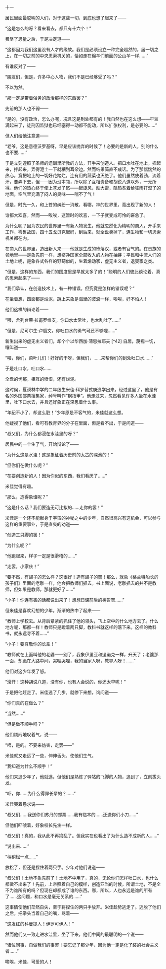 十一

  

居民里面最聪明的人们，对于这些一切，到底也想了起来了——

“这是怎么的呀？看来看去，都只有十六个！”

费尽了思量之后，于是决定道——

“这都因为我们这里没有人才的缘故。我们是必须设立一种完全超然的，居一切之上，在一切之前的中央思索机关的，恰如走在绵羊们前面的公山羊一样……”

有谁反对了——

“朋友们，但是，许多中心人物，我们不是已经够受了吗？”

不以为然。

“那一定是带着俗务的政治那样的东西罢？”

先前的那人也不弱——

“是的，没有政治，怎么办呢，况且这是到处都有的！我自然也在这么想——牢监满起来了，徒刑囚监狱也已经塞得一动都不能动，所以扩张权利，是必要的……”

但人们给他注意道——

“老爷，这是意德沃罗基呀，早是应该抛弃的时候了！必要的是新的人，别的什么也不要……”

于是立刻遵照了圣师的遗训里所教的方法，开手来创造人。把口水吐在地上，捏起来，拌起来，弄得泥土一下就糟到耳朵边。然而结果简直不成话。为了那惴惴然的热心，竟把地上的一切好花踏烂，连有用的蔬菜也灭绝了。他们虽然使着劲，流着汗，要弄下去，但——因为没本领，所以除了互相责备和胡说八道以外，一无所得。他们的热心终于使上苍发了怒——起旋风，动大雷，酷热炙着给狂雨打湿了的地面，空气里充满了闷人的臭味——喘不了气！

但是，时光一久，和上苍的纠纷一消散，看哪，神的世界里，竟出现了新的人！

谁都大欢喜，然而——唉唉，这暂时的欢喜，一下子就变成可怜的窘急了。

为什么呢？因为农民的世界里一有新人物发生，他就忽然化为精明的商人，开手来工作，零售故国，四十五戈贝克起码，到后来，就全盘卖掉了，连生物和一切思索机关都在内。

在商人的世界里，造出新人来——他就是生成的堕落汉，或者有官气的。在贵族的领地里——是象先前一样，想挤净国家全部收入的人物在抽芽；平民和中流人们的土地上呢，是象各式各样的野蓟似的，生着煽动家，虚无主义者，退婴家之类。

“但是，这样的东西，我们的国度里是早就太多了的！”聪明的人们彼此谈论着，真的思索起来了——

“我们承认，在创造技术上，有一种错误。但究竟是怎样的错误呢？”

在坐着想，四面都是烂泥，跳上来象是海里的波浪一样，唉唉，好不怕人！

他们这样的辩论着——

“喂，舍列台莱·拉甫罗维支，你口水太常吐，也太乱吐了……”

“但是，尼可尔生·卢启文，你吐口水的勇气可还不够哩……”

新生出来的虚无主义者们，却个个以华西加·蒲思拉耶夫 [^42] 自居，蔑视一切，嚷叫道——

“喂，你们，菜叶儿们！好好的干呀，但我们，……来帮你们的到处吐口水……”

于是吐口水，吐口水……

全盘的忧郁，相互的愤恨，还有烂泥。

这时候，夏谟林中学的二年级生米佳·科罗替式庚逃学出来，经过这里了，他是有名的外国邮票搜集家，绰号叫作“钢指甲”。他走过来，忽然看见许多人坐在水洼里，吐下口水去，并且还好象正在深思着什么事。

“年纪不小了，却这么脏！”少年原是不客气的，米佳就这么想。

他疑视了他们，看可有教育界的分子在里面，但是看不出，于是问道——

“叔父们，为什么都浸在水洼里的呀？”

居民中的一个生了气，开始辩论了——

“为什么这是水洼！这是象征着历史前的太古的深池的！”

“但你们在做什么呢？”

“在要创造新的人！因为你似的东西，我们看厌了……”

米佳觉得有趣。

“那么，造得象谁呢？”

“这是什么话？我们要造无可比拟的……走你的罢！”

米佳是一个还不能献身于宇宙的神秘之中的少年，自然很高兴有这机会，可以参与这样的重要事业，于是直爽的劝道——

“创造三只脚的罢！”

“为什么呢？”

“他跑起来，样子一定是很滑稽的……”

“走罢，小家伙！”

“要不然，有翅子的怎么样？这很好！造有翅子的罢！那么，就象《格兰特船长的孩子们》里面的老雕一样，他会把教师们抓去。书上面说，老雕抓去的并不是教师，但如果是教师，那就更好了……”

“小子！你连有害的话都说出来了！想想日课前后的祷告罢……”

但米佳是喜欢幻想的少年，渐渐的热中了起来——

“教师上学校去。从背后紧紧的抓住了他的领头，飞上空中的什么地方去了。什么地方呢，那都一样！教师只是蹬着两只脚，教科书就这样的落下来。这样的教科书，就永远寻不着……”

“小子！要尊敬你的长辈！”

“教师就在上面叫他的老婆——别了，我象伊里亚和遏诺克一样，升天了；老婆那一面，却跪在大路中间，哭哩哭哩，我的当家人呀，教导人呀！……”

他们对这少年发了怒。

“滚开！这种胡说八道，没有你，也有人会说的，你还太早呢！”

于是把他赶走了。米佳逃了几步，就停下来想，询问道——

“你们真的在做么？”

“当然……”

“但是做不顺手吗？”

他们烦闷地叹着气，说——

“唔，是的。不要来妨害，走罢——”

米佳就又走远了一些，伸伸舌头，使他们生气。

“我知道为什么不顺手！”

他们来追少年了，他就逃，但他们是熟练了驿站的飞脚的人物，追到了，立刻拔头发。

“吓，你……为什么得罪长辈的？……”

米佳哭着恳求说——

“叔父们……我送你们苏丹的邮票……我有临本的……还送你们小刀……”

但他们吓唬着，好象校长先生一样。

“叔父们！真的，我从此不再捣乱了。但我实在也看出了为什么造不成新的人……”

“说出来……”

“稍稍松一点……”

放松了，但还是捏住着两只手。少年对他们说道——

“叔父们！土地不象先前了！土地不中用了，真的，无论你们怎样吐口水，也什么都做不出来了！先前，上帝照着自己的模样，创造亚当的时候，所谓土地，不是全不为谁所有的吗？但现在却都成了谁的东西。哪，所以，人也永远是谁的所有了……这问题，和口水是毫无关系的……”

这事情使他们茫然自失，至于将捏住的两只手放开。米佳趁势逃走了。逃脱了他们之后，把拳头当着自己的嘴，骂着——

“这发红的科曼提人！伊罗可伊人！”

然而他们又一致走进水洼里，坐了下来，他们中间的最聪明的一个说——

“诸位同事，自做我们的事罢！要忘记了那少年，因为他一定是化了装的社会主义者……”

唉唉，米佳，可爱的人！